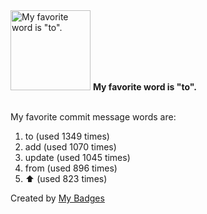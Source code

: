 <img src="https://github.com/my-badges/my-badges/blob/master/src/all-badges/favorite-word/favorite-word.png?raw=true" alt="My favorite word is &quot;to&quot;." title="My favorite word is &quot;to&quot;." width="128">
<strong>My favorite word is &quot;to&quot;.</strong>
<br><br>

My favorite commit message words are:

1. to (used 1349 times)
2. add (used 1070 times)
3. update (used 1045 times)
4. from (used 896 times)
5. :arrow_up: (used 823 times)


Created by <a href="https://github.com/my-badges/my-badges">My Badges</a>
